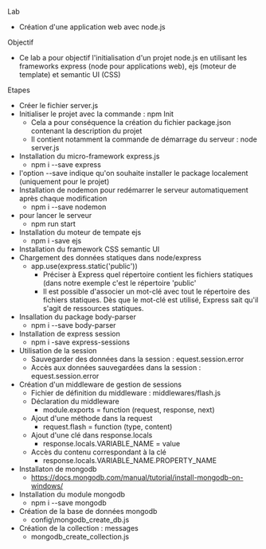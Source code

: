 Lab
- Création d'une application web avec node.js

Objectif
- Ce lab a pour objectif l'initialisation d'un projet node.js en utilisant les frameworks express (node pour applications web), ejs (moteur de template) et semantic UI (CSS)

Etapes
- Créer le fichier server.js
- Initialiser le projet avec la commande : npm Init
  - Cela a pour conséquence la création du fichier package.json contenant la description du projet
  - Il contient notamment la commande de démarrage du serveur : node server.js
- Installation du micro-framework express.js
  - npm i --save express
- l'option --save indique qu'on souhaite installer le package localement (uniquement pour le projet)
- Installation de nodemon pour redémarrer le serveur automatiquement après chaque modification
  - npm i --save nodemon
- pour lancer le serveur
  - npm run start
- Installation du moteur de tempate ejs
  - npm i -save ejs
- Installation du framework CSS semantic UI
- Chargement des données statiques dans node/express
  - app.use(express.static('public'))
    - Préciser à Express quel répertoire contient les fichiers statiques (dans notre exemple c'est le répertoire 'public'
    - Il est possible d'associer un mot-clé avec tout le répertoire des fichiers statiques. Dès que le mot-clé est utilisé, Express sait qu'il s'agit de ressources statiques.
- Insallation du package body-parser
  - npm i --save body-parser
- Installation de express session
  - npm i -save express-sessions
- Utilisation de la session
  - Sauvegarder des données dans la session : equest.session.error
  - Accès aux données sauvegardées dans la session : equest.session.error
- Création d'un middleware de gestion de sessions
  - Fichier de définition du middleware : middlewares/flash.js
  - Déclaration du middleware
    - module.exports = function (request, response, next)
  - Ajout d'une méthode dans la request
    - request.flash = function (type, content)
  - Ajout d'une clé dans response.locals
    -   response.locals.VARIABLE_NAME = value
  - Accès du contenu correspondant à la clé
    - response.locals.VARIABLE_NAME.PROPERTY_NAME
- Installaton de mongodb
  - https://docs.mongodb.com/manual/tutorial/install-mongodb-on-windows/
- Installation du module mongodb
  - npm i --save mongodb
- Création de la base de données mongodb
  - config\mongodb_create_db.js
- Création de la collection : messages
  - mongodb_create_collection.js
